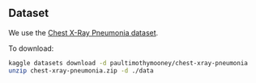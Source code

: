 ## Dataset

We use the [Chest X-Ray Pneumonia dataset](https://www.kaggle.com/datasets/paultimothymooney/chest-xray-pneumonia).

To download:
```bash
kaggle datasets download -d paultimothymooney/chest-xray-pneumonia
unzip chest-xray-pneumonia.zip -d ./data
